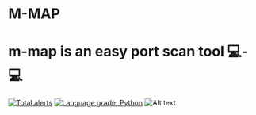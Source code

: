 # M-MAP
# m-map is an easy port scan tool 💻-💻
[![Total alerts](https://img.shields.io/lgtm/alerts/g/melihcan1376/m-map.svg?logo=lgtm&logoWidth=18)](https://lgtm.com/projects/g/melihcan1376/m-map/alerts/)
[![Language grade: Python](https://img.shields.io/lgtm/grade/python/g/melihcan1376/m-map.svg?logo=lgtm&logoWidth=18)](https://lgtm.com/projects/g/melihcan1376/m-map/context:python)
![Alt text](https://github.com/melihcan1376/m-map/blob/main/screen.png?raw=true "m-map")
